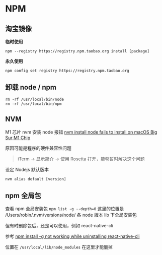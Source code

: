 # NPM

## 淘宝镜像

**临时使用**

```
npm --registry https://registry.npm.taobao.org install [package]
```

**永久使用**

```
npm config set registry https://registry.npm.taobao.org
```

## 卸载 node / npm

```
rm -rf /usr/local/bin/node
rm -rf /usr/local/bin/npm
```

## NVM

M1 芯片 nvm 安装 node 报错 [nvm install node fails to install on macOS Big Sur M1 Chip](https://github.com/nvm-sh/nvm/issues/2350)

原因可能是程序的硬件兼容性问题

> iTerm -> 显示简介 -> 使用 Rosetta 打开，能够暂时解决这个问题

设定 Nodejs 默认版本

```
nvm alias default [version]
```

## npm 全局包

查看 npm 全局安装包 `npm list -g --depth=0` 这里的位置是 /Users/robin/.nvm/versions/node/ 各 node 版本 lib 下全局安装包

但有时删除包后，还是可以使用，例如 react-native-cli

参考 [npm install -g not working while uninstalling react-native-cli](https://stackoverflow.com/questions/54034545/npm-install-g-not-working-while-uninstalling-react-native-cli)

位置在 `/usr/local/lib/node_modules` 在这里才能删掉
